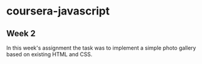 # coursera-javascript

## Week 2
In this week's assignment the task was to implement a simple photo gallery based on existing HTML and CSS.
